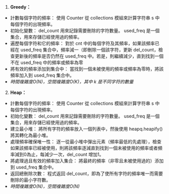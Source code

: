 1. **Greedy：**

- 計數每個字符的頻率： 使用 Counter 從 collections 模組來計算字符串 s 中每個字符的出現頻率。
- 初始化變數： del_count 用來記錄需要刪除的字符數量。 used_freq 是一個集合，用來存儲已經使用過的頻率。
- 遍歷每個字符和它的頻率： 對於 cnt 中的每個字符及其頻率，如果該頻率已經在 used_freq 集合中，頻率減一（即刪除一個該字符，更新 del_count，檢查更新後的頻率是否仍然在 used_freq 中。若是，則繼續減少，直到找到一個不在 used_freq 中的頻率或頻率為零
- 將有效的頻率添加到集合中： 當找到一個未被使用的頻率或頻率為零時，將該頻率加入到 used_freq 集合中。
- *時間複雜度O(N)，空間複雜度O(K)，其中 k 是不同字符的數量*

2. **Heap：**

- 計數每個字符的頻率： 使用 Counter 從 collections 模組來計算字符串 s 中每個字符的出現頻率。
- 初始化變數： del_count 用來記錄需要刪除的字符數量。 used_freq 是一個集合，用來存儲已經使用過的頻率。
- 建立最小堆： 將所有字符的頻率放入一個列表中，然後使用 heapq.heapify() 將其轉化為最小堆。
- 處理頻率確保唯一性： 逐一從最小堆中彈出元素（頻率最低的先處理），檢查如果該頻率已經被使用，則將該頻率逐減直到找到一個未被使用的頻率或者頻率減到0為止，每減少一次，del_count 增加1。
- 將處理過且有效的頻率加入集合： 將最終的頻率（非零且未被使用過的）添加到 used_freq 集合中。
- 返回總刪除次數： 程式返回 del_count，即為了使所有字符的頻率唯一而需要刪除的最小字符數。
- *時間複雜度O(N)，空間複雜度O(N)*